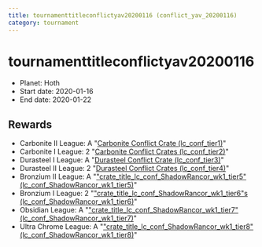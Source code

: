 ```yaml
---
title: tournamenttitleconflictyav20200116 (conflict_yav_20200116)
category: tournament
---
```

# tournamenttitleconflictyav20200116

  * Planet: Hoth
  * Start date: 2020-01-16
  * End date: 2020-01-22

## Rewards

  * Carbonite II League: A "[Carbonite Conflict Crate (lc_conf_tier1)](lc_conf_tier1.html)"
  * Carbonite I League: 2 "[Carbonite Conflict Crates (lc_conf_tier2)](lc_conf_tier2.html)"
  * Durasteel I League: A "[Durasteel Conflict Crate (lc_conf_tier3)](lc_conf_tier3.html)"
  * Durasteel II League: 2 "[Durasteel Conflict Crates (lc_conf_tier4)](lc_conf_tier4.html)"
  * Bronzium II League: A "["crate_title_lc_conf_ShadowRancor_wk1_tier5" (lc_conf_ShadowRancor_wk1_tier5)](lc_conf_ShadowRancor_wk1_tier5.html)"
  * Bronzium I League: 2 "["crate_title_lc_conf_ShadowRancor_wk1_tier6"s (lc_conf_ShadowRancor_wk1_tier6)](lc_conf_ShadowRancor_wk1_tier6.html)"
  * Obsidian League: A "["crate_title_lc_conf_ShadowRancor_wk1_tier7" (lc_conf_ShadowRancor_wk1_tier7)](lc_conf_ShadowRancor_wk1_tier7.html)"
  * Ultra Chrome League: A "["crate_title_lc_conf_ShadowRancor_wk1_tier8" (lc_conf_ShadowRancor_wk1_tier8)](lc_conf_ShadowRancor_wk1_tier8.html)"
